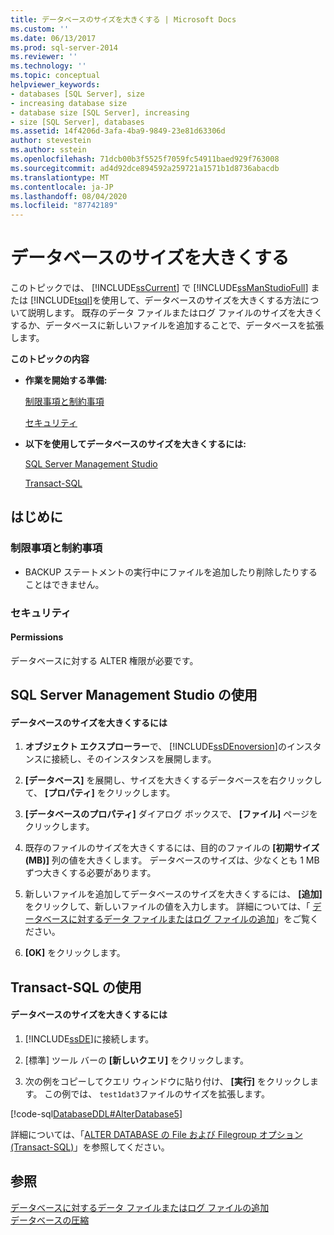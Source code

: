 ```yaml
---
title: データベースのサイズを大きくする | Microsoft Docs
ms.custom: ''
ms.date: 06/13/2017
ms.prod: sql-server-2014
ms.reviewer: ''
ms.technology: ''
ms.topic: conceptual
helpviewer_keywords:
- databases [SQL Server], size
- increasing database size
- database size [SQL Server], increasing
- size [SQL Server], databases
ms.assetid: 14f4206d-3afa-4ba9-9849-23e81d63306d
author: stevestein
ms.author: sstein
ms.openlocfilehash: 71dcb00b3f5525f7059fc54911baed929f763008
ms.sourcegitcommit: ad4d92dce894592a259721a1571b1d8736abacdb
ms.translationtype: MT
ms.contentlocale: ja-JP
ms.lasthandoff: 08/04/2020
ms.locfileid: "87742189"
---
```

# <a name="increase-the-size-of-a-database"></a>データベースのサイズを大きくする
  このトピックでは、 [!INCLUDE[ssCurrent](../../includes/sscurrent-md.md)] で [!INCLUDE[ssManStudioFull](../../includes/ssmanstudiofull-md.md)] または [!INCLUDE[tsql](../../includes/tsql-md.md)]を使用して、データベースのサイズを大きくする方法について説明します。 既存のデータ ファイルまたはログ ファイルのサイズを大きくするか、データベースに新しいファイルを追加することで、データベースを拡張します。  
  
 **このトピックの内容**  
  
-   **作業を開始する準備:**  
  
     [制限事項と制約事項](#Restrictions)  
  
     [セキュリティ](#Security)  
  
-   **以下を使用してデータベースのサイズを大きくするには:**  
  
     [SQL Server Management Studio](#SSMSProcedure)  
  
     [Transact-SQL](#TsqlProcedure)  
  
##  <a name="before-you-begin"></a><a name="BeforeYouBegin"></a> はじめに  
  
###  <a name="limitations-and-restrictions"></a><a name="Restrictions"></a> 制限事項と制約事項  
  
-   BACKUP ステートメントの実行中にファイルを追加したり削除したりすることはできません。  
  
###  <a name="security"></a><a name="Security"></a> セキュリティ  
  
####  <a name="permissions"></a><a name="Permissions"></a> Permissions  
 データベースに対する ALTER 権限が必要です。  
  
##  <a name="using-sql-server-management-studio"></a><a name="SSMSProcedure"></a> SQL Server Management Studio の使用  
  
#### <a name="to-increase-the-size-of-a-database"></a>データベースのサイズを大きくするには  
  
1.  **オブジェクト エクスプローラー**で、 [!INCLUDE[ssDEnoversion](../../includes/ssdenoversion-md.md)]のインスタンスに接続し、そのインスタンスを展開します。  
  
2.  **[データベース]** を展開し、サイズを大きくするデータベースを右クリックして、 **[プロパティ]** をクリックします。  
  
3.  **[データベースのプロパティ]** ダイアログ ボックスで、 **[ファイル]** ページをクリックします。  
  
4.  既存のファイルのサイズを大きくするには、目的のファイルの **[初期サイズ (MB)]** 列の値を大きくします。 データベースのサイズは、少なくとも 1 MB ずつ大きくする必要があります。  
  
5.  新しいファイルを追加してデータベースのサイズを大きくするには、 **[追加]** をクリックして、新しいファイルの値を入力します。 詳細については、「 [データベースに対するデータ ファイルまたはログ ファイルの追加](add-data-or-log-files-to-a-database.md)」をご覧ください。  
  
6.  **[OK]** をクリックします。  
  
##  <a name="using-transact-sql"></a><a name="TsqlProcedure"></a> Transact-SQL の使用  
  
#### <a name="to-increase-the-size-of-a-database"></a>データベースのサイズを大きくするには  
  
1.  [!INCLUDE[ssDE](../../includes/ssde-md.md)]に接続します。  
  
2.  [標準] ツール バーの **[新しいクエリ]** をクリックします。  
  
3.  次の例をコピーしてクエリ ウィンドウに貼り付け、 **[実行]** をクリックします。 この例では、 `test1dat3`ファイルのサイズを拡張します。  
  
 [!code-sql[DatabaseDDL#AlterDatabase5](../../snippets/tsql/SQL14/tsql/databaseddl/transact-sql/alterdatabase.sql#alterdatabase5)]  
  
 詳細については、「[ALTER DATABASE の File および Filegroup オプション &#40;Transact-SQL&#41;](/sql/t-sql/statements/alter-database-transact-sql-file-and-filegroup-options)」を参照してください。  
  
## <a name="see-also"></a>参照  
 [データベースに対するデータ ファイルまたはログ ファイルの追加](add-data-or-log-files-to-a-database.md)   
 [データベースの圧縮](shrink-a-database.md)  
  
  
